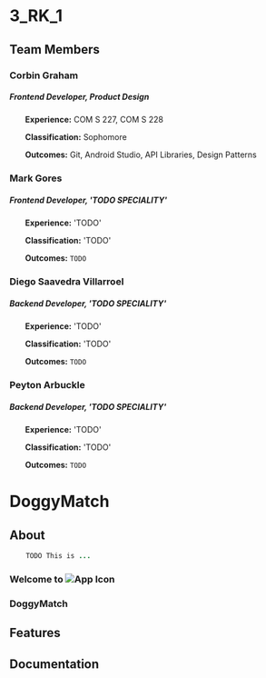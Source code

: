 # 3_RK_1

## Team Members

### Corbin Graham

##### Frontend Developer, Product Design

&nbsp;&nbsp;&nbsp;&nbsp;&nbsp;&nbsp; **Experience:** COM S 227, COM S 228

&nbsp;&nbsp;&nbsp;&nbsp;&nbsp;&nbsp; **Classification:** Sophomore

&nbsp;&nbsp;&nbsp;&nbsp;&nbsp;&nbsp; **Outcomes:** Git, Android Studio, API Libraries, Design Patterns

### Mark Gores

##### Frontend Developer, 'TODO SPECIALITY'

&nbsp;&nbsp;&nbsp;&nbsp;&nbsp;&nbsp; **Experience:** 'TODO'

&nbsp;&nbsp;&nbsp;&nbsp;&nbsp;&nbsp; **Classification:** 'TODO'

&nbsp;&nbsp;&nbsp;&nbsp;&nbsp;&nbsp; **Outcomes:** `TODO`

### Diego Saavedra Villarroel

##### Backend Developer, 'TODO SPECIALITY'

&nbsp;&nbsp;&nbsp;&nbsp;&nbsp;&nbsp; **Experience:** 'TODO'

&nbsp;&nbsp;&nbsp;&nbsp;&nbsp;&nbsp; **Classification:** 'TODO'

&nbsp;&nbsp;&nbsp;&nbsp;&nbsp;&nbsp; **Outcomes:** `TODO`

### Peyton Arbuckle

##### Backend Developer, 'TODO SPECIALITY'

&nbsp;&nbsp;&nbsp;&nbsp;&nbsp;&nbsp; **Experience:** 'TODO'

&nbsp;&nbsp;&nbsp;&nbsp;&nbsp;&nbsp; **Classification:** 'TODO'

&nbsp;&nbsp;&nbsp;&nbsp;&nbsp;&nbsp; **Outcomes:** `TODO`

# DoggyMatch

## About

```java
    TODO This is ...
```
### Welcome to ![App Icon](https://git.linux.iastate.edu/cs309/fall2021/3_rk_1/-/raw/771a9ce1b3fb2bf747a6f6fcb95c8b5695b56e36/Design/DoggyMatchIcon)

### DoggyMatch

## Features

## Documentation

